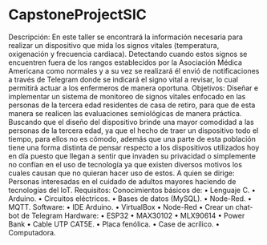 # CapstoneProjectSIC
Descripción:
En este taller se encontrará la información necesaria para realizar un dispositivo que mida los signos vitales (temperatura, oxigenación y frecuencia cardiaca). Detectando cuando estos signos se encuentren fuera de los rangos establecidos por la Asociación Médica Americana como normales y a su vez se realizará él envió de notificaciones a través de Telegram donde se indicará el signo vital a revisar, lo cual permitirá actuar a los enfermeros de manera oportuna. 
Objetivos:
Diseñar e implementar un sistema de monitoreo de signos vitales enfocado en las personas de la tercera edad residentes de casa de retiro, para que de esta manera se realicen las evaluaciones semiológicas de manera práctica. Buscando que el diseño del dispositivo brinde una mayor comodidad a las personas de la tercera edad, ya que el hecho de traer un dispositivo todo el tiempo, para ellos no es cómodo, además que una parte de esta población tiene una forma distinta de pensar respecto a los dispositivos utilizados hoy en día puesto que llegan a sentir que invaden su privacidad o simplemente no confían en el uso de tecnología ya que existen diversos motivos los cuales causan que no quieran hacer uso de estos. 
A quien se dirige:
Personas interesadas en el cuidado de adultos mayores haciendo de tecnologías del IoT.
Requisitos:
    Conocimientos básicos de:
      •	Lenguaje C.
      •	Arduino.
      •	Circuitos eléctricos.
      •	Bases de datos (MySQL).
      •	Node-Red.
      •	MQTT.
   Software:
      •	IDE Arduino.
      •	VirtualBox
      •	Node-Red
      •	Crear un chat-bot de Telegram
   Hardware:
      •	ESP32
      •	MAX30102
      •	MLX90614
      •	Power Bank
      •	Cable UTP CAT5E.
      •	Placa fenólica.
      •	Case de acrílico.
      •	Computadora.


